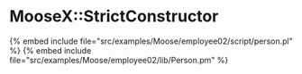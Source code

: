 # MooseX::StrictConstructor

{% embed include file="src/examples/Moose/employee02/script/person.pl" %}
{% embed include file="src/examples/Moose/employee02/lib/Person.pm" %}



